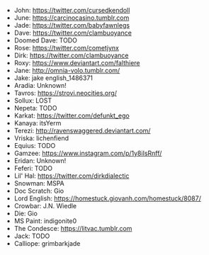 - John: <https://twitter.com/cursedkendoll>
- June: <https://carcinocasino.tumblr.com>
- Jade: <https://twitter.com/babyfawnlegs>
- Dave: <https://twitter.com/clambuoyance>
- Doomed Dave: TODO
- Rose: <https://twitter.com/cometjynx>
- Dirk: <https://twitter.com/clambuoyance>
- Roxy: https://www.deviantart.com/falthiere
- Jane: <http://omnia-volo.tumblr.com/>
- Jake: jake english_1486371
- Aradia: Unknown!
- Tavros: <https://strovi.neocities.org/>
- Sollux: LOST
- Nepeta: TODO
- Karkat: <https://twitter.com/defunkt_ego>
- Kanaya: itsYerm
- Terezi: <http://ravenswaggered.deviantart.com/>
- Vriska: lichenfiend
- Equius: TODO
- Gamzee: <https://www.instagram.com/p/1y8iIsRnff/>
- Eridan: Unknown!
- Feferi: TODO
- Lil' Hal: <https://twitter.com/dirkdialectic>
- Snowman: MSPA
- Doc Scratch: Gio
- Lord English: <https://homestuck.giovanh.com/homestuck/8087/>
- Crowbar: J.N. Wiedle
- Die: Gio
- MS Paint: indigonite0
- The Condesce: <https://litvac.tumblr.com>
- Jack: TODO
- Calliope: grimbarkjade
